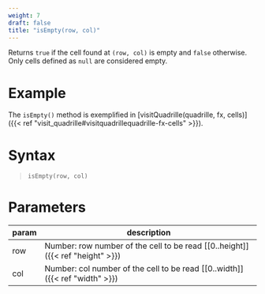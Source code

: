 ```yaml
---
weight: 7
draft: false
title: "isEmpty(row, col)"
---
```


Returns `true` if the cell found at `(row, col)` is empty and `false` otherwise. Only cells defined as `null` are considered empty.

# Example

The `isEmpty()` method is exemplified in [visitQuadrille(quadrille, fx, cells)]({{< ref "visit_quadrille#visitquadrillequadrille-fx-cells" >}}).

# Syntax

> `isEmpty(row, col)`

# Parameters

| param    | description                                                                     |
|----------|---------------------------------------------------------------------------------|
| row      | Number: row number of the cell to be read [\[0..height\]]({{< ref "height" >}}) |
| col      | Number: col number of the cell to be read [\[0..width\]]({{< ref "width" >}})   |
